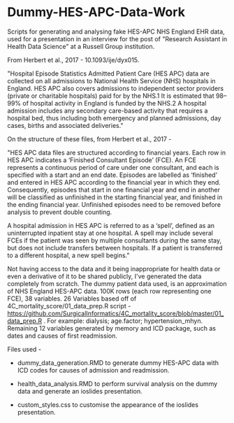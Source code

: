 # Dummy-HES-APC-Data-Work
Scripts for generating and analysing fake HES-APC NHS England EHR data, used for a presentation in an interview for the post of "Research Assistant in Health Data Science" at a Russell Group institution. 

From Herbert et al., 2017 - 10.1093/ije/dyx015. 

"Hospital Episode Statistics Admitted Patient Care (HES APC) data are collected on all admissions to National Health Service (NHS) hospitals in England. HES APC also covers admissions to independent sector providers (private or charitable hospitals) paid for by the NHS.1 It is estimated that 98–99% of hospital activity in England is funded by the NHS.2 A hospital admission includes any secondary care-based activity that requires a hospital bed, thus including both emergency and planned admissions, day cases, births and associated deliveries."

On the structure of these files, from Herbert et al., 2017 - 

"HES APC data files are structured according to financial years. Each row in HES APC indicates a ‘Finished Consultant Episode’ (FCE). An FCE represents a continuous period of care under one consultant, and each is specified with a start and an end date. Episodes are labelled as ‘finished’ and entered in HES APC according to the financial year in which they end. Consequently, episodes that start in one financial year and end in another will be classified as unfinished in the starting financial year, and finished in the ending financial year. Unfinished episodes need to be removed before analysis to prevent double counting.

A hospital admission in HES APC is referred to as a ‘spell’, defined as an uninterrupted inpatient stay at one hospital. A spell may include several FCEs if the patient was seen by multiple consultants during the same stay, but does not include transfers between hospitals. If a patient is transferred to a different hospital, a new spell begins."

Not having access to the data and it being inappropriate for health data or even a derivative of it to be shared publicly, I've generated the data completely from scratch. The dummy patient data used, is an approximation of NHS England HES-APC data. 100K rows (each row representing one FCE), 38 variables. 26 Variables based off of 4C_mortality_score/01_data_prep.R script - https://github.com/SurgicalInformatics/4C_mortality_score/blob/master/01_data_prep.R . For example: dialysis; age.factor; hypertension_mhyn. Remaining 12 variables generated by memory and ICD package, such as dates and causes of first readmission.

Files used - 

* dummy_data_generation.RMD to generate dummy HES-APC data with ICD codes for causes of admission and readmission.

* health_data_analysis.RMD to perform survival analysis on the dummy data and generate an ioslides presentation.

* custom_styles.css to customise the appearance of the ioslides presentation. 
